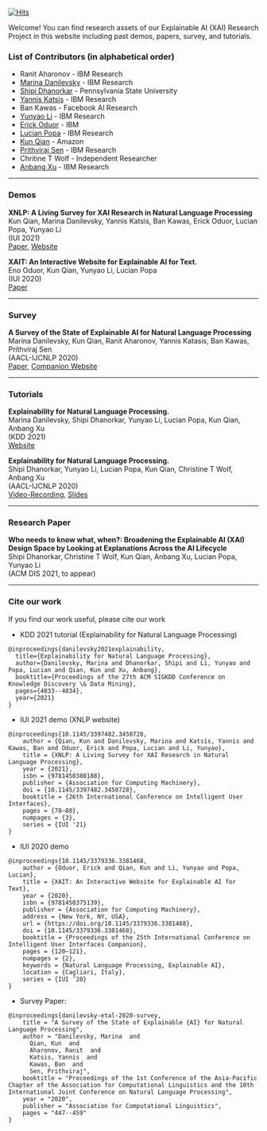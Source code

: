 [![Hits](https://hits.seeyoufarm.com/api/count/incr/badge.svg?url=https%3A%2F%2Fxainlp.github.io&count_bg=%2379C83D&title_bg=%23555555&icon=&icon_color=%23E7E7E7&title=%23+Visitors+%28daily%2Ftotal%29&edge_flat=false)](https://hits.seeyoufarm.com)


Welcome! You can find research assets of our Explainable AI (XAI) Research Project in this website including past demos, papers, survey, and tutorials.

### List of Contributors (in alphabetical order)
- Ranit Aharonov - IBM Research
- [Marina Danilevsky](https://researcher.watson.ibm.com/researcher/view.php?person=us-mdanile) - IBM Research
- [Shipi Dhanorkar](https://www.shipidhanorkar.com/) - Pennsylvania State University
- [Yannis Katsis](https://researcher.watson.ibm.com/researcher/view.php?person=ibm-Yannis.Katsis) - IBM Research
- Ban Kawas - Facebook AI Research
- [Yunyao Li](https://researcher.watson.ibm.com/researcher/view.php?person=us-yunyaoli) - IBM Research
- [Erick Oduor](https://researcher.watson.ibm.com/researcher/view.php?person=ke-ErickO) - IBM 
- [Lucian Popa](https://researcher.watson.ibm.com/researcher/view.php?person=us-lpopa) - IBM Research
- [Kun Qian](https://kunqian-58.github.io/kunqian/) - Amazon
- [Prithviraj Sen](https://researcher.watson.ibm.com/researcher/view.php?person=us-senp) - IBM Research
- Chritine T Wolf - Independent Researcher
- [Anbang Xu](https://researcher.watson.ibm.com/researcher/view.php?person=us-anbangxu) - IBM Research


----

### Demos
**XNLP: A Living Survey for XAI Research in Natural Language Processing** <br/>
Kun Qian, Marina Danilevsky, Yannis Katsis, Ban Kawas, Erick Oduor, Lucian Popa, Yunyao Li <br/>
(IUI 2021) <br/>
[Paper](https://dl.acm.org/doi/abs/10.1145/3397482.3450728), [Website](https://xainlp2020.github.io/xainlp/)


**XAIT: An Interactive Website for Explainable AI for Text.** <br/>
Eno Oduor, Kun Qian, Yunyao Li, Lucian Popa <br/>
(IUI 2020) <br/>
[Paper](https://dl.acm.org/doi/abs/10.1145/3379336.3381468)

----

### Survey
**A Survey of the State of Explainable AI for Natural Language Processing** <br/>
Marina Danilevsky, Kun Qian, Ranit Aharonov, Yannis Katasis, Ban Kawas, Prithviraj Sen <br/>
(AACL-IJCNLP 2020) <br/>
[Paper](https://www.aclweb.org/anthology/2020.aacl-main.46/), [Companion Website](https://xainlp2020.github.io/xainlp/)

----
### Tutorials
**Explainability for Natural Language Processing.**<br/>
Marina Danilevsky, Shipi Dhanorkar, Yunyao Li, Lucian Popa, Kun Qian, Anbang Xu<br/>
(KDD 2021) <br/>
[Website](https://xainlp.github.io/kddtutorial/)


**Explainability for Natural Language Processing.**<br/>
Shipi Dhanorkar, Yunyao Li, Lucian Popa, Kun Qian, Christine T Wolf, Anbang Xu<br/>
(AACL-IJCNLP 2020) <br/>
[Video-Recording](https://www.youtube.com/watch?v=3tnrGe_JA0s), [Slides](https://www2.slideshare.net/YunyaoLi/explainability-for-natural-language-processing)


---
### Research Paper
**Who needs to know what, when?: Broadening the Explainable AI (XAI) Design Space by Looking at Explanations Across the AI Lifecycle**<br/>
Shipi Dhanorkar, Christine T Wolf, Kun Qian, Anbang Xu, Lucian Popa, Yunyao Li<br/>
(ACM DIS 2021, to appear)


---
### Cite our work
If you find our work useful, please cite our work
- KDD 2021 tutorial (Explainability for Natural Language Processing)
```
@inproceedings{danilevsky2021explainability,
  title={Explainability for Natural Language Processing},
  author={Danilevsky, Marina and Dhanorkar, Shipi and Li, Yunyao and Popa, Lucian and Qian, Kun and Xu, Anbang},
  booktitle={Proceedings of the 27th ACM SIGKDD Conference on Knowledge Discovery \& Data Mining},
  pages={4033--4034},
  year={2021}
}
```

- IUI 2021 demo (XNLP website)
```
@inproceedings{10.1145/3397482.3450728,
    author = {Qian, Kun and Danilevsky, Marina and Katsis, Yannis and Kawas, Ban and Oduor, Erick and Popa, Lucian and Li, Yunyao},
    title = {XNLP: A Living Survey for XAI Research in Natural Language Processing},
    year = {2021},
    isbn = {9781450380188},
    publisher = {Association for Computing Machinery},
    doi = {10.1145/3397482.3450728},
    booktitle = {26th International Conference on Intelligent User Interfaces},
    pages = {78–80},
    numpages = {3},
    series = {IUI '21}
}
```

- IUI 2020 demo
```
@inproceedings{10.1145/3379336.3381468,
    author = {Oduor, Erick and Qian, Kun and Li, Yunyao and Popa, Lucian},
    title = {XAIT: An Interactive Website for Explainable AI for Text},
    year = {2020},
    isbn = {9781450375139},
    publisher = {Association for Computing Machinery},
    address = {New York, NY, USA},
    url = {https://doi.org/10.1145/3379336.3381468},
    doi = {10.1145/3379336.3381468},
    booktitle = {Proceedings of the 25th International Conference on Intelligent User Interfaces Companion},
    pages = {120–121},
    numpages = {2},
    keywords = {Natural Language Processing, Explainable AI},
    location = {Cagliari, Italy},
    series = {IUI ’20}
}
```

- Survey Paper:
```
@inproceedings{danilevsky-etal-2020-survey,
    title = "A Survey of the State of Explainable {AI} for Natural Language Processing",
    author = "Danilevsky, Marina  and
      Qian, Kun  and
      Aharonov, Ranit  and
      Katsis, Yannis  and
      Kawas, Ban  and
      Sen, Prithviraj",
    booktitle = "Proceedings of the 1st Conference of the Asia-Pacific Chapter of the Association for Computational Linguistics and the 10th International Joint Conference on Natural Language Processing",
    year = "2020",
    publisher = "Association for Computational Linguistics",
    pages = "447--459"
}
```
